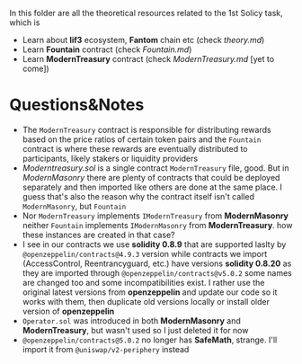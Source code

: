 In this folder are all the theoretical resources related to the 1st Solicy task, which is
* Learn about **lif3** ecosystem, **Fantom** chain etc (check *theory.md*)
* Learn **Fountain** contract (check *Fountain.md*)
* Learn **ModernTreasury** contract (check *ModernTreasury.md* [yet to come])


# Questions&Notes
* The `ModernTreasury` contract is responsible for distributing rewards based on the price ratios of certain token pairs and the `Fountain` contract is where these rewards are eventually distributed to participants, likely stakers or liquidity providers
* *Moderntreasury.sol* is a single contract `ModernTreasury` file, good. But in *ModernMasonry* there are plenty of contracts that could be deployed separately and then imported like others are done at the same place. I guess that's also the reason why the contract itself
isn't called `ModernMasonry`, but `Fountain`
* Nor `ModernTreasury` implements `IModernTreasury` from **ModernMasonry** neither `Fountain` implements `IModernMasonry` from **ModernTreasury**․ how these instances are created in that case?
* I see in our contracts we use **solidity 0.8.9** that are supported laslty by `@openzeppelin/contracts@4.9.3` version while contracts we import (AccessControl, Reentrancyguard, etc.) have versions **solidity 0.8.20** as they are imported through `@openzeppelin/contracts@v5.0.2` some names are changed too and some incompatibilities exist. I rather use the original latest versions from **openzeppelin** and update our code so it works with them, then duplicate old versions locally or install older version of **openzeppelin**
* `Operator.sol` was introduced in both **ModernMasonry** and **ModernTreasury**, but wasn't used so I just deleted it for now
* `@openzeppelin/contracts@5.0.2` no longer has **SafeMath**, strange. I'll import it from `@uniswap/v2-periphery` instead
